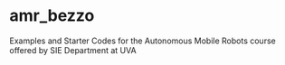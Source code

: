 # amr_bezzo
Examples and Starter Codes for the Autonomous Mobile Robots course offered by SIE Department at UVA

